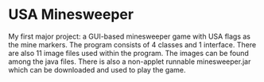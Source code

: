 # USA Minesweeper
My first major project: a GUI-based minesweeper game with USA flags as the mine markers. The program consists of 4 classes and 1 interface. There are also 11 image files used within the program. The images can be found among the java files. There is also a non-applet runnable minesweeper.jar which can be downloaded and used to play the game.
